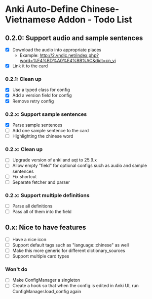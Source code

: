 # Anki Auto-Define Chinese-Vietnamese Addon - Todo List

## 0.2.0: Support audio and sample sentences

- [x] Download the audio into appropriate places
  - Example: http://2.vndic.net/index.php?word=%E4%BD%A0%E4%BB%AC&dict=cn_vi
- [x] Link it to the card

### 0.2.1: Clean up

- [x] Use a typed class for config
- [x] Add a version field for config
- [x] Remove retry config

### 0.2.x: Support sample sentences

- [x] Parse sample sentences
- [ ] Add one sample sentence to the card
- [ ] Highlighting the chinese word

### 0.2.x: Clean up

- [ ] Upgrade version of anki and aqt to 25.9.x
- [ ] Allow empty "field" for optional configs such as audio and sample sentences
- [ ] Fix shortcut
- [ ] Separate fetcher and parser

### 0.2.x: Support multiple definitions

- [ ] Parse all definitions
- [ ] Pass all of them into the field

## 0.x: Nice to have features

- [ ] Have a nice icon
- [ ] Support default tags such as "language::chinese" as well
- [ ] Make this more generic for different dictionary_sources
- [ ] Support multiple card types

### Won't do

- [ ] Make ConfigManager a singleton
- [ ] Create a hook so that when the config is edited in Anki UI, run ConfigManager.load_config again
